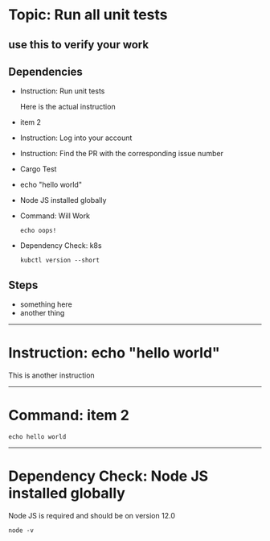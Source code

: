 # Topic: Run all unit tests

## use this to verify your work

## Dependencies

- Instruction: Run unit tests

  Here is the actual instruction
- item 2
- Instruction: Log into your account
- Instruction: Find the PR with the corresponding issue number
- Cargo Test
- echo "hello world"
- Node JS installed globally
- Command: Will Work
  
  ```shell command 
  echo oops!
  ```
- Dependency Check: k8s

  ```shell verify
  kubctl version --short
  ```

## Steps

- something here
- another thing

---

# Instruction: echo "hello world"

This is another instruction

---

# Command: item 2

```shell command --cwd="."
echo hello world
```

---

# Dependency Check: Node JS installed globally

Node JS is required and should be on version 12.0

```shell verify
node -v
```